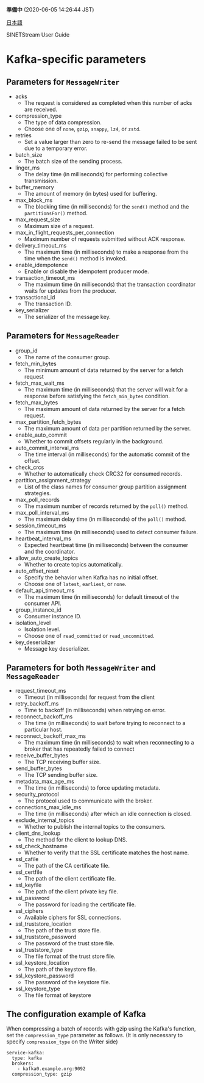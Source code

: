 **準備中** (2020-06-05 14:26:44 JST)

<!--
Copyright (C) 2020 National Institute of Informatics

Licensed to the Apache Software Foundation (ASF) under one
or more contributor license agreements.  See the NOTICE file
distributed with this work for additional information
regarding copyright ownership.  The ASF licenses this file
to you under the Apache License, Version 2.0 (the
"License"); you may not use this file except in compliance
with the License.  You may obtain a copy of the License at

  http://www.apache.org/licenses/LICENSE-2.0

Unless required by applicable law or agreed to in writing,
software distributed under the License is distributed on an
"AS IS" BASIS, WITHOUT WARRANTIES OR CONDITIONS OF ANY
KIND, either express or implied.  See the License for the
specific language governing permissions and limitations
under the License.
-->

[日本語](config-kafka.md)

SINETStream User Guide

# Kafka-specific parameters

## Parameters for `MessageWriter`

* acks
    * The request is considered as completed when this number of acks are received.
* compression_type
    * The type of data compression.
    * Choose one of `none`, `gzip`, `snappy`, `lz4`, or `zstd`.
* retries
    * Set a value larger than zero to re-send the message failed to be sent due to a temporary error.
* batch_size
    * The batch size of the sending process.
* linger_ms
    * The delay time (in milliseconds) for performing collective transmission.
* buffer_memory
    * The amount of memory (in bytes) used for buffering.
* max_block_ms
    * The blocking time (in milliseconds) for the `send()` method and the `partitionsFor()` method.
* max_request_size
    * Maximum size of a request.
* max_in_flight_requests_per_connection
    * Maximum number of requests submitted without ACK response.
* delivery_timeout_ms
    * The maximum time (in milliseconds) to make a response from the time when the `send()` method is invoked.
* enable_idempotence
    * Enable or disable the idempotent producer mode.
* transaction_timeout_ms
    * The maximum time (in milliseconds) that the transaction coordinator waits for updates from the producer.
* transactional_id
    * The transaction ID.
* key_serializer
    * The serializer of the message key.

## Parameters for `MessageReader`

* group_id
    * The name of the consumer group.
* fetch_min_bytes
    * The minimum amount of data returned by the server for a fetch request
* fetch_max_wait_ms
    * The maximum time (in milliseconds) that the server will wait for a response before satisfying the `fetch_min_bytes` condition.
* fetch_max_bytes
    * The maximum amount of data returned by the server for a fetch request.
* max_partition_fetch_bytes
    * The maximum amount of data per partition returned by the server.
* enable_auto_commit
    * Whether to commit offsets regularly in the background.
* auto_commit_interval_ms
    * The time interval (in milliseconds) for the automatic commit of the offset.
* check_crcs
    * Whether to automatically check CRC32 for consumed records.
* partition_assignment_strategy
    * List of the class names for consumer group partition assignment strategies.
* max_poll_records
    * The maximum number of records returned by the `poll()` method.
* max_poll_interval_ms
    * The maximum delay time (in milliseconds) of the `poll()` method.
* session_timeout_ms
    * The maximum time (in milliseconds) used to detect consumer failure.
* heartbeat_interval_ms
    * Expected heartbeat time (in milliseconds) between the consumer and the coordinator.
* allow_auto_create_topics
    * Whether to create topics automatically.
* auto_offset_reset
    * Specify the behavior when Kafka has no initial offset.
    * Choose one of `latest`, `earliest`, or `none`.
* default_api_timeout_ms
    * The maximum time (in milliseconds) for default timeout of the consumer API.
* group_instance_id
    * Consumer instance ID.
* isolation_level
    * Isolation level.
    * Choose one of `read_committed` or `read_uncommitted`.
* key_deserializer
    * Message key deserializer.

## Parameters for both `MessageWriter` and `MessageReader`

* request_timeout_ms
    * Timeout (in milliseconds) for request from the client
* retry_backoff_ms
    * Time to backoff (in milliseconds) when retrying on error.
* reconnect_backoff_ms
    * The time (in milliseconds) to wait before trying to reconnect to a particular host.
* reconnect_backoff_max_ms
    * The maximum time (in milliseconds) to wait when reconnecting to a broker that has repeatedly failed to connect
* receive_buffer_bytes
    * The TCP receiving buffer size.
* send_buffer_bytes
    * The TCP sending buffer size.
* metadata_max_age_ms
    * The time (in milliseconds) to force updating metadata.
* security_protocol
    * The protocol used to communicate with the broker.
* connections_max_idle_ms
    * The time (in milliseconds) after which an idle connection is closed.
* exclude_internal_topics
    * Whether to publish the internal topics to the consumers.
* client_dns_lookup
    * The method for the client to lookup DNS.
* ssl_check_hostname
    * Whether to verify that the SSL certificate matches the host name.
* ssl_cafile
    * The path of the CA certificate file.
* ssl_certfile
    * The path of the client certificate file.
* ssl_keyfile
    * The path of the client private key file.
* ssl_password
    * The password for loading the certificate file.
* ssl_ciphers
    * Available ciphers for SSL connections.
* ssl_truststore_location
    * The path of the trust store file.
* ssl_truststore_password
    * The password of the trust store file.
* ssl_truststore_type
    * The file format of the trust store file.
* ssl_keystore_location
    * The path of the keystore file.
* ssl_keystore_password
    * The password of the keystore file.
* ssl_keystore_type
    * The file format of keystore

## The configuration example of Kafka

When compressing a batch of records with gzip using the Kafka's function, set the `compression_type` parameter as follows.
(It is only necessary to specify `compression_type` on the Writer side)

```
service-kafka:
  type: kafka
  brokers:
    - kafka0.example.org:9092
  compression_type: gzip
```
